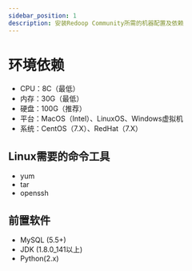 ```yaml
---
sidebar_position: 1
description: 安装Redoop Community所需的机器配置及依赖
---
```


# 环境依赖

* CPU：8C（最低）
* 内存：30G（最低）
* 硬盘：100G（推荐）
* 平台：MacOS（Intel）、LinuxOS、Windows虚拟机
* 系统：CentOS（7.X）、RedHat（7.X）

## Linux需要的命令工具

* yum
* tar
* openssh

## 前置软件

* MySQL (5.5+)
* JDK (1.8.0_141以上)
* Python(2.x)
